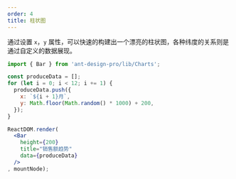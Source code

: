 ```yaml
---
order: 4
title: 柱状图
---
```


通过设置 `x`，`y` 属性，可以快速的构建出一个漂亮的柱状图，各种纬度的关系则是通过自定义的数据展现。

````jsx
import { Bar } from 'ant-design-pro/lib/Charts';

const produceData = [];
for (let i = 0; i < 12; i += 1) {
  produceData.push({
    x: `${i + 1}月`,
    y: Math.floor(Math.random() * 1000) + 200,
  });
}

ReactDOM.render(
  <Bar
    height={200}
    title="销售额趋势"
    data={produceData}
  />
, mountNode);
````
